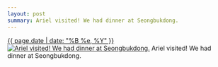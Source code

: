 ```yaml
---
layout: post
summary: Ariel visited! We had dinner at Seongbukdong.
---
```


<p>
  <time><a href="/281">{{ page.date | date: "%B %e, %Y" }}</a></time>
  <a href="/281"><img src="{{ site.assets_url }}/281-240.jpg" srcset="{{ site.assets_url }}/281-480.jpg 480w, {{ site.assets_url }}/281-360.jpg 360w, {{ site.assets_url }}/281-240.jpg 240w, {{ site.assets_url }}/281-120.jpg 120w" sizes="(min-width: 700px) 50vw, calc(100vw - 2rem)" alt="Ariel visited! We had dinner at Seongbukdong." /></a>
  <span>Ariel visited! We had dinner at Seongbukdong.</span>
</p>
